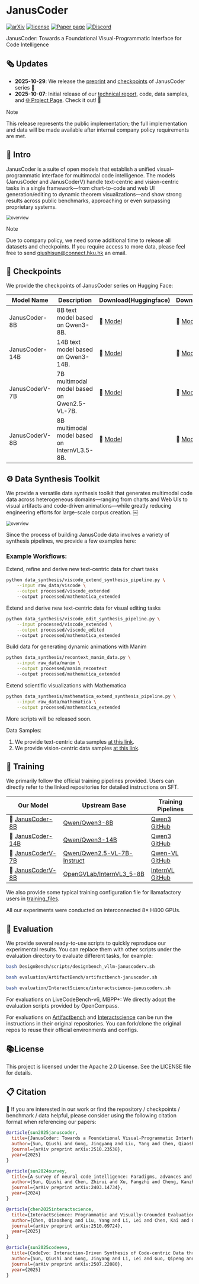# JanusCoder
[![arXiv](https://img.shields.io/badge/arXiv-2510.23538-b31b1b.svg)](http://arxiv.org/abs/2510.23538) 
[![license](./assets/license.svg)](./LICENSE)
[![Paper page](https://huggingface.co/datasets/huggingface/badges/resolve/main/paper-page-sm.svg)](https://huggingface.co/papers/2510.23538)
[![Discord](https://img.shields.io/discord/1222168244673314847?logo=discord&style=flat)](https://discord.com/invite/xa29JuW87d)
<!-- [![Generic badge](https://img.shields.io/badge/WeChat-机器之心-green.svg?logo=wechat)](https://mp.weixin.qq.com/s/naVskQ9btJFkoUyyQVr7zA) -->
<!-- [![🌐 Website](https://img.shields.io/badge/Website-🌐-informational)](https://qiushisun.github.io/ScienceBoard-Home/) -->
<!-- <a href = "https://zhuanlan.zhihu.com/p/1914038712540574158"><img src="https://img.shields.io/badge/-%E7%9F%A5%E4%B9%8E-%232f6be0" target="_blank"></a> -->

JanusCoder: Towards a Foundational Visual-Programmatic Interface for Code Intelligence

## 🗞️ Updates

- **2025-10-29**: We release the  [preprint](http://arxiv.org/abs/2510.23538) and [checkpoints](https://huggingface.co/collections/internlm/januscoder) of JanusCoder series 🤗
- **2025-10-07**: Initial release of our [technical report](./JanusCoder_technical_report.pdf), code, data samples, and [🌐 Project Page](https://qiushisun.github.io/ScienceBoard-Home/). Check it out! 🚀

> [!NOTE]  
This release represents the public implementation; the full implementation and data will be made available after internal company policy requirements are met.

## 📑 Intro

JanusCoder is a suite of open models that establish a unified visual–programmatic interface for multimodal code intelligence. The models (JanusCoder and JanusCoderV) handle text-centric and vision-centric tasks in a single framework—from chart-to-code and web UI generation/editing to dynamic theorem visualizations—and show strong results across public benchmarks, approaching or even surpassing proprietary systems.

<img src="./assets/januscoder_overview.png" alt="overview" style="zoom:80%;" />



> [!NOTE]  
> Due to company policy, we need some additional time to release all datasets and checkpoints. If you require access to more data, please feel free to send qiushisun@connect.hku.hk an email.

## 🤗 Checkpoints

We provide the checkpoints of JanusCoder series on Hugging Face:

| Model Name          | Description                                  | Download(Huggingface)                      | Download(ModelScope)    | 
| ------------------- | -------------------------------------------- | ---------------------------------------------------------- | ---------------------------------------------------------- |
| JanusCoder-8B | 8B text model based on Qwen3-8B.             | 🤗 [Model](https://huggingface.co/internlm/JanusCoder-8B)  | 🤖 [Model](https://www.modelscope.cn/models/Shanghai_AI_Laboratory/JanusCoder-8B)  |
| JanusCoder-14B      | 14B text model based on Qwen3-14B.           | 🤗 [Model](https://huggingface.co/internlm/JanusCoder-14B) | 🤖 [Model](https://www.modelscope.cn/models/Shanghai_AI_Laboratory/JanusCoder-14B) |
| JanusCoderV-7B      | 7B multimodal model based on Qwen2.5-VL-7B.  | 🤗 [Model](https://huggingface.co/internlm/JanusCoderV-7B) | 🤖 [Model](https://www.modelscope.cn/models/Shanghai_AI_Laboratory/JanusCoderV-7B) |
| JanusCoderV-8B      | 8B multimodal model based on InternVL3.5-8B. | 🤗 [Model](https://huggingface.co/internlm/JanusCoderV-8B) | 🤖 [Model](https://www.modelscope.cn/models/Shanghai_AI_Laboratory/JanusCoderV-8B) |


## ⚙️ Data Synthesis Toolkit

We provide a versatile data synthesis toolkit that generates multimodal code data across heterogeneous domains—ranging from charts and Web UIs to visual artifacts and code-driven animations—while greatly reducing engineering efforts for large-scale corpus creation. ￼


<img src="./assets/januscoder_data_toolkit.png" alt="overview" style="zoom:80%;" />


Since the process of building JanusCode data involves a variety of synthesis pipelines, we provide a few examples here:

### Example Workflows:

Extend, refine and derive new text-centric data for chart tasks
   
```bash
python data_synthesis/viscode_extend_synthesis_pipeline.py \
    --input raw_data/viscode \
    --output processed/viscode_extended
    --output processed/mathematica_extended
```

Extend and derive new text-centric data for visual editing tasks

```bash
python data_synthesis/viscode_edit_synthesis_pipeline.py \
    --input processed/viscode_extended \
    --output processed/viscode_edited
    --output processed/mathematica_extended
```

Build data for generating dynamic animations with Manim


```bash
python data_synthesis/recontext_manim_data.py \
    --input raw_data/manim \
    --output processed/manim_recontext
    --output processed/mathematica_extended
```

Extend scientific visualizations with Mathematica

```bash
python data_synthesis/mathematica_extend_synthesis_pipeline.py \
    --input raw_data/mathematica \
    --output processed/mathematica_extended
```

More scripts will be released soon.

Data Samples:
1. We provide text-centric data samples [at this link](https://drive.google.com/file/d/1dSxNf-co4LGh93NoiUgWKdbcf8Mo_VWG/view?usp=sharing).
2. We provide vision-centric data samples [at this link](https://drive.google.com/file/d/1dSxNf-co4LGh93NoiUgWKdbcf8Mo_VWG/view?usp=sharing).


## 🧪 Training
We primarily follow the official training pipelines provided. Users can directly refer to the linked repositories for detailed instructions on SFT.

| Our Model        | Upstream Base | Training Pipelines |
|-------------------|---------------|----------------------------------|
| 🤗 [JanusCoder-8B](https://huggingface.co/internlm/JanusCoder-8B)     | [Qwen/Qwen3-8B](https://huggingface.co/Qwen/Qwen3-8B) | [Qwen3 GitHub](https://github.com/QwenLM/Qwen) |
| 🤗 [JanusCoder-14B](https://huggingface.co/internlm/JanusCoder-14B)    | [Qwen/Qwen3-14B](https://huggingface.co/Qwen/Qwen3-14B) | [Qwen3 GitHub](https://github.com/QwenLM/Qwen) |
| 🤗 [JanusCoderV-7B](https://huggingface.co/internlm/JanusCoderV-7B)    | [Qwen/Qwen2.5-VL-7B-Instruct](https://huggingface.co/Qwen/Qwen2.5-VL-7B-Instruct) | [Qwen-VL GitHub](https://github.com/QwenLM/Qwen-VL) |
| 🤗 [JanusCoderV-8B](https://huggingface.co/internlm/JanusCoderV-8B)    | [OpenGVLab/InternVL3_5-8B](https://huggingface.co/OpenGVLab/InternVL3_5-8B) | [InternVL GitHub](https://github.com/OpenGVLab/InternVL) |

We also provide some typical training configuration file for llamafactory users in [training_files](./training_files/).

All our experiments were conducted on interconnected 8× H800 GPUs.

## 📏 Evaluation


We provide several ready-to-use scripts to quickly reproduce our experimental results. You can replace them with other scripts under the evaluation directory to evaluate different tasks, for example:

```bash
bash DesignBench/scripts/designbench_vllm-januscoderv.sh
```

```bash
bash evaluation/ArtifactBench/artifactbench-januscoder.sh
```

```bash
bash evaluation/InteractScience/interactscience-januscoderv.sh
```

For evaluations on LiveCodeBench-v6, MBPP+: We directly adopt the evaluation scripts provided by OpenCompass.

For evaluations on [Artifactbench](https://github.com/Tencent-Hunyuan/ArtifactsBenchmark) and [Interactscience](https://github.com/open-compass/InteractScience) can be run the instructions in their original repositories. You can fork/clone the original repos to reuse their official environments and configs.


## 📚License
This project is licensed under the Apache 2.0 License. See the LICENSE file for details.

## 📋 Citation
🫶  If you are interested in our work or find the repository / checkpoints / benchmark / data helpful, please consider using the following citation format when referencing our papers:

```bibtex
@article{sun2025januscoder,
  title={JanusCoder: Towards a Foundational Visual-Programmatic Interface for Code Intelligence},
  author={Sun, Qiushi and Gong, Jingyang and Liu, Yang and Chen, Qiaosheng and Li, Lei and Chen, Kai and Guo, Qipeng and Kao, Ben and Yuan, Fei},
  journal={arXiv preprint arXiv:2510.23538},
  year={2025}
}

@article{sun2024survey,
  title={A survey of neural code intelligence: Paradigms, advances and beyond},
  author={Sun, Qiushi and Chen, Zhirui and Xu, Fangzhi and Cheng, Kanzhi and Ma, Chang and Yin, Zhangyue and Wang, Jianing and Han, Chengcheng and Zhu, Renyu and Yuan, Shuai and others},
  journal={arXiv preprint arXiv:2403.14734},
  year={2024}
}

@article{chen2025interactscience,
  title={InteractScience: Programmatic and Visually-Grounded Evaluation of Interactive Scientific Demonstration Code Generation},
  author={Chen, Qiaosheng and Liu, Yang and Li, Lei and Chen, Kai and Guo, Qipeng and Cheng, Gong and Yuan, Fei},
  journal={arXiv preprint arXiv:2510.09724},
  year={2025}
}

@article{sun2025codeevo,
  title={CodeEvo: Interaction-Driven Synthesis of Code-centric Data through Hybrid and Iterative Feedback},
  author={Sun, Qiushi and Gong, Jinyang and Li, Lei and Guo, Qipeng and Yuan, Fei},
  journal={arXiv preprint arXiv:2507.22080},
  year={2025}
}

```